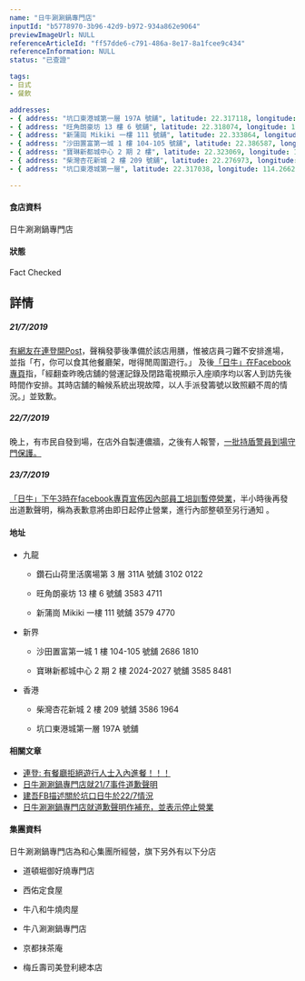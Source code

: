 ```yaml
---
name: "日牛涮涮鍋專門店"
inputId: "b5778970-3b96-42d9-b972-934a862e9064"
previewImageUrl: NULL
referenceArticleId: "ff57dde6-c791-486a-8e17-8a1fcee9c434"
referenceInformation: NULL
status: "已查證"

tags:
- 日式
- 餐飲

addresses:
- { address: "坑口東港城第一層 197A 號舖", latitude: 22.317118, longitude: 114.26561, tags: [將軍澳, 全新界] }
- { address: "旺角朗豪坊 13 樓 6 號舖", latitude: 22.318074, longitude: 114.169024, tags: [旺角, 全九龍] }
- { address: "新蒲崗 Mikiki 一樓 111 號舖", latitude: 22.333864, longitude: 114.196946, tags: [新蒲崗, 全九龍] }
- { address: "沙田置富第一城 1 樓 104-105 號舖", latitude: 22.386587, longitude: 114.203313, tags: [沙田, 全新界] }
- { address: "寶琳新都城中心 2 期 2 樓", latitude: 22.323069, longitude: 114.258455, tags: [將軍澳, 全新界] }
- { address: "柴灣杏花新城 2 樓 209 號舖", latitude: 22.276973, longitude: 114.239957, tags: [柴灣, 全香港島] }
- { address: "坑口東港城第一層", latitude: 22.317038, longitude: 114.266225, tags: [將軍澳, 全新界] }

---
```


#### 食店資料
日牛涮涮鍋專門店

#### 狀態
Fact Checked

## 詳情

##### 21/7/2019
[有網友在連登開Post][lihkg-link]，聲稱發夢後準備於該店用膳，惟被店員刁難不安排進場，並指「冇，你可以食其他餐廳架，咁得閒周圍遊行。」
及後[「日牛」在Facebook專頁][japcowfb]指，「經翻查昨晚店舖的營運記錄及閉路電視顯示入座順序均以客人到訪先後時間作安排。其時店舖的輪候系統出現故障，以人手派發籌號以致照顧不周的情況。」並致歉。

##### 22/7/2019
晚上，有市民自發到場，在店外自製連儂牆，之後有人報警，[一批持盾警員到場守門保護。][kengopage]

##### 23/7/2019
[「日牛」下午3時在facebook專頁宣佈因內部員工培訓暫停營業][japcowfb2]，半小時後再發出道歉聲明，稱為表歉意將由即日起停止營業，進行內部整頓至另行通知 。


#### 地址
* 九龍

  * 鑽石山荷里活廣場第 3 層 311A 號舖	3102 0122

  * 旺角朗豪坊 13 樓 6 號舖	3583 4711

  * 新蒲崗 Mikiki 一樓 111 號舖	3579 4770

* 新界

  * 沙田置富第一城 1 樓 104-105 號舖	2686 1810

  * 寶琳新都城中心 2 期 2 樓 2024-2027 號舖	3585 8481

* 香港

  * 柴灣杏花新城 2 樓 209 號舖	3586 1964

  * 坑口東港城第一層 197A 號舖


#### 相關文章

* [連登: 有餐廳拒絕遊行人士入內進餐！！！][lihkg-link]
* [日牛涮涮鍋專門店就21/7事件道歉聲明][japcowfb]
* [建吾FB描述關於坑口日牛於22/7情況][kengopage]
* [日牛涮涮鍋專門店就道歉聲明作補充，並表示停止營業][japcowfb2]


#### 集團資料

日牛涮涮鍋專門店為和心集團所經營，旗下另外有以下分店

* 道頓堀御好燒專門店

* 西佑定食屋

* 牛八和牛燒肉屋

* 牛八涮涮鍋專門店

* 京都抹茶庵

* 梅丘壽司美登利總本店

[lihkg-link]: https://lihkg.com/thread/1338758/page/1
[japcowfb]: https://www.facebook.com/nichigyu.hk/photos/a.145883252178237/1965904443509433
[kengopage]: https://www.facebook.com/kengopage/photos/a.374061035988961/2448433605218350
[japcowfb2]: https://www.facebook.com/nichigyu.hk/photos/a.145883252178237/1967794176653793